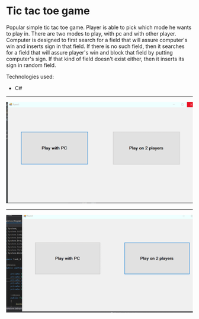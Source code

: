 <h1>Tic tac toe game</h1>
<p>Popular simple tic tac toe game. Player is able to pick which mode he wants to play in. There are two modes to play, with pc and
with other player. Computer is designed to first search for a field that will assure computer's win and inserts sign in that field.
If there is no such field, then it searches for a field that will assure player's win and block that field by putting computer's sign.
If that kind of field doesn't exist either, then it inserts its sign in random field.</p>
<p>Technologies used:</p>
<ul>
  <li>C#</li>
</ul>
<hr>
<img src="https://raw.githubusercontent.com/teo0098/TicTacToe-Game/master/TicTacToe.gif">
<hr>
<img src="https://raw.githubusercontent.com/teo0098/TicTacToe-Game/master/TicTacToe2.gif">
